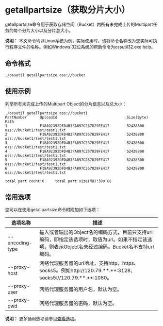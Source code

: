 # getallpartsize（获取分片大小）

getallpartsize命令用于获取存储空间（Bucket）内所有未完成上传的Multipart任务的每个分片大小以及分片总大小。

**说明：** 本文命令均以Linux系统为例，实际使用时，请将命令名称改为您实际可执行程序文件的名称。例如Windows 32位系统的帮助命令为ossutil32.exe help。

## 命令格式

```
./ossutil getallpartsize oss://bucket 
```

## 使用示例

列举所有未完成上传的Multipart Object的分片信息以及总大小：

```
./ossutil getallpartsize oss://bucket1
PartNumber      UploadId                                Size(Byte)      Path
1               F18A92392DFD4B3FA897C267829FE417        52428800        oss://bucket1/test/test1.txt
2               F18A92392DFD4B3FA897C267829FE417        52428800        oss://bucket1/test/test1.txt
3               F18A92392DFD4B3FA897C267829FE417        52428800        oss://bucket1/test/test1.txt
4               F18A92392DFD4B3FA897C267829FE417        52428800        oss://bucket1/test/test1.txt
5               F18A92392DFD4B3FA897C267829FE417        52428800        oss://bucket1/test/test1.txt
6               F18A92392DFD4B3FA897C267829FE417        52428800        oss://bucket1/test/test1.txt

total part count:6     total part size(MB):300.00
```

## 常用选项

您可以在使用getallpartsize命令时附加如下选项：

|选项名称|描述|
|----|--|
|--encoding-type|输入或者输出的Object名的编码方式，目前只支持url编码，即指定该选项时，取值为url。如果不指定该选项，则表示Object名未经过编码。Bucket名不支持url编码。|
|--proxy-host|网络代理服务器的url地址，支持http、https、socks5。例如http://120.79.\*\*.\*\*:3128、 socks5://120.79.\*\*.\*\*:1080。|
|--proxy-user|网络代理服务器的用户名，默认为空。|
|--proxy-pwd|网络代理服务器的密码，默认为空。|

**说明：** 更多通用选项请参见[查看选项](/intl.zh-CN/常用工具/命令行工具ossutil/查看选项.md)。

